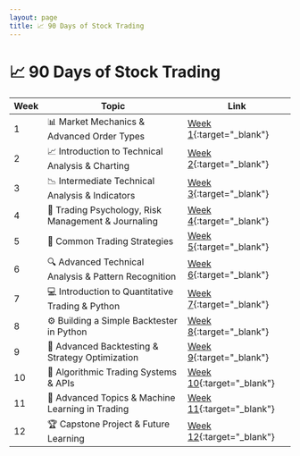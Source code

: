 ```yaml
---
layout: page
title: 📈 90 Days of Stock Trading
---
```

# 📈 90 Days of Stock Trading

| Week | Topic                                                                | Link                                                      |
|------|-----------------------------------------------------------------------|-----------------------------------------------------------|
| 1    | 📊 Market Mechanics & Advanced Order Types                               | [Week 1](./week_1.html){:target="_blank"}     |
| 2    | 📈 Introduction to Technical Analysis & Charting                         | [Week 2](./week_2.html){:target="_blank"}     |
| 3    | 📉 Intermediate Technical Analysis & Indicators                          | [Week 3](./week_3.html){:target="_blank"}     |
| 4    | 🧠 Trading Psychology, Risk Management & Journaling                      | [Week 4](./week_4.html){:target="_blank"}     |
| 5    | 🎯 Common Trading Strategies                                            | [Week 5](./week_5.html){:target="_blank"}     |
| 6    | 🔍 Advanced Technical Analysis & Pattern Recognition                    | [Week 6](./week_6.html){:target="_blank"}     |
| 7    | 💻 Introduction to Quantitative Trading & Python                        | [Week 7](./week_7.html){:target="_blank"}     |
| 8    | ⚙️ Building a Simple Backtester in Python                               | [Week 8](./week_8.html){:target="_blank"}     |
| 9    | 🔄 Advanced Backtesting & Strategy Optimization                         | [Week 9](./week_9.html){:target="_blank"}     |
| 10   | 🤖 Algorithmic Trading Systems & APIs                                   | [Week 10](./week_10.html){:target="_blank"}   |
| 11   | 🧮 Advanced Topics & Machine Learning in Trading    | [Week 11](./week_11.html){:target="_blank"}   |
| 12   | 🏆 Capstone Project & Future Learning                                   | [Week 12](./week_12.html){:target="_blank"}   | 